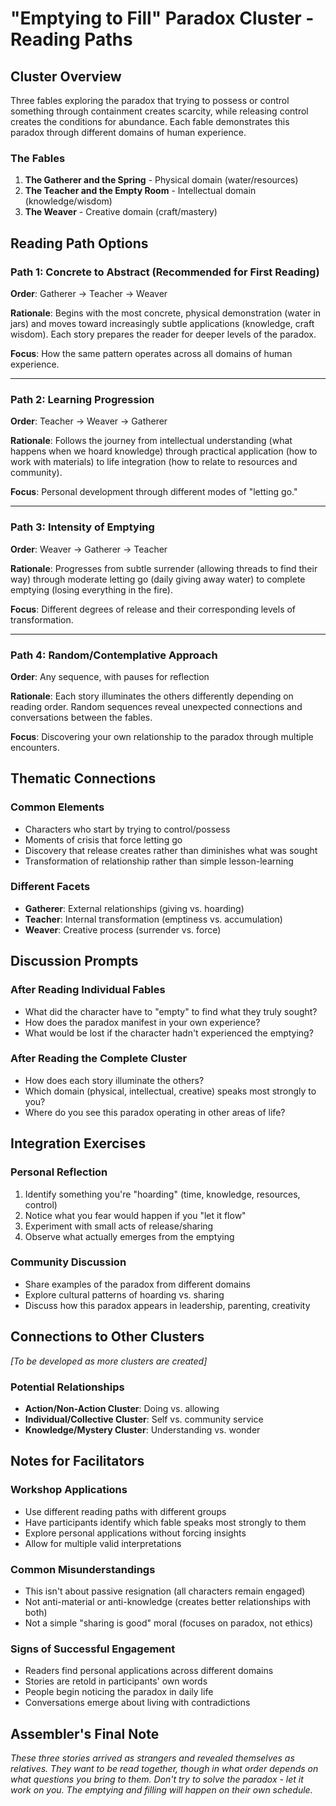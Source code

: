 # "Emptying to Fill" Paradox Cluster - Reading Paths

## Cluster Overview

Three fables exploring the paradox that trying to possess or control something through containment creates scarcity, while releasing control creates the conditions for abundance. Each fable demonstrates this paradox through different domains of human experience.

### The Fables

1. **The Gatherer and the Spring** - Physical domain (water/resources)
2. **The Teacher and the Empty Room** - Intellectual domain (knowledge/wisdom)  
3. **The Weaver** - Creative domain (craft/mastery)

## Reading Path Options

### Path 1: Concrete to Abstract (Recommended for First Reading)

**Order**: Gatherer → Teacher → Weaver

**Rationale**: Begins with the most concrete, physical demonstration (water in jars) and moves toward increasingly subtle applications (knowledge, craft wisdom). Each story prepares the reader for deeper levels of the paradox.

**Focus**: How the same pattern operates across all domains of human experience.

---

### Path 2: Learning Progression 

**Order**: Teacher → Weaver → Gatherer

**Rationale**: Follows the journey from intellectual understanding (what happens when we hoard knowledge) through practical application (how to work with materials) to life integration (how to relate to resources and community).

**Focus**: Personal development through different modes of "letting go."

---

### Path 3: Intensity of Emptying

**Order**: Weaver → Gatherer → Teacher

**Rationale**: Progresses from subtle surrender (allowing threads to find their way) through moderate letting go (daily giving away water) to complete emptying (losing everything in the fire).

**Focus**: Different degrees of release and their corresponding levels of transformation.

---

### Path 4: Random/Contemplative Approach

**Order**: Any sequence, with pauses for reflection

**Rationale**: Each story illuminates the others differently depending on reading order. Random sequences reveal unexpected connections and conversations between the fables.

**Focus**: Discovering your own relationship to the paradox through multiple encounters.

## Thematic Connections

### Common Elements
- Characters who start by trying to control/possess
- Moments of crisis that force letting go
- Discovery that release creates rather than diminishes what was sought
- Transformation of relationship rather than simple lesson-learning

### Different Facets
- **Gatherer**: External relationships (giving vs. hoarding)
- **Teacher**: Internal transformation (emptiness vs. accumulation)
- **Weaver**: Creative process (surrender vs. force)

## Discussion Prompts

### After Reading Individual Fables
- What did the character have to "empty" to find what they truly sought?
- How does the paradox manifest in your own experience?
- What would be lost if the character hadn't experienced the emptying?

### After Reading the Complete Cluster
- How does each story illuminate the others?
- Which domain (physical, intellectual, creative) speaks most strongly to you?
- Where do you see this paradox operating in other areas of life?

## Integration Exercises

### Personal Reflection
1. Identify something you're "hoarding" (time, knowledge, resources, control)
2. Notice what you fear would happen if you "let it flow"
3. Experiment with small acts of release/sharing
4. Observe what actually emerges from the emptying

### Community Discussion
- Share examples of the paradox from different domains
- Explore cultural patterns of hoarding vs. sharing
- Discuss how this paradox appears in leadership, parenting, creativity

## Connections to Other Clusters

*[To be developed as more clusters are created]*

### Potential Relationships
- **Action/Non-Action Cluster**: Doing vs. allowing
- **Individual/Collective Cluster**: Self vs. community service
- **Knowledge/Mystery Cluster**: Understanding vs. wonder

## Notes for Facilitators

### Workshop Applications
- Use different reading paths with different groups
- Have participants identify which fable speaks most strongly to them
- Explore personal applications without forcing insights
- Allow for multiple valid interpretations

### Common Misunderstandings
- This isn't about passive resignation (all characters remain engaged)
- Not anti-material or anti-knowledge (creates better relationships with both)
- Not a simple "sharing is good" moral (focuses on paradox, not ethics)

### Signs of Successful Engagement
- Readers find personal applications across different domains
- Stories are retold in participants' own words  
- People begin noticing the paradox in daily life
- Conversations emerge about living with contradictions

## Assembler's Final Note

*These three stories arrived as strangers and revealed themselves as relatives. They want to be read together, though in what order depends on what questions you bring to them. Don't try to solve the paradox - let it work on you. The emptying and filling will happen on their own schedule.*